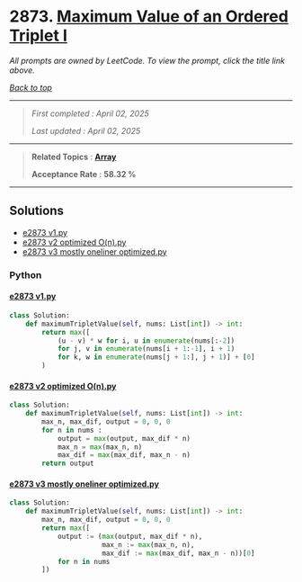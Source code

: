 # 2873. [Maximum Value of an Ordered Triplet I](<https://leetcode.com/problems/maximum-value-of-an-ordered-triplet-i>)

*All prompts are owned by LeetCode. To view the prompt, click the title link above.*

*[Back to top](<../README.md>)*

------

> *First completed : April 02, 2025*
>
> *Last updated : April 02, 2025*

------

> **Related Topics** : **[Array](<by_topic/Array.md>)**
>
> **Acceptance Rate** : **58.32 %**

------

## Solutions

- [e2873 v1.py](<../my-submissions/e2873 v1.py>)
- [e2873 v2 optimized O(n).py](<../my-submissions/e2873 v2 optimized O(n).py>)
- [e2873 v3 mostly oneliner optimized.py](<../my-submissions/e2873 v3 mostly oneliner optimized.py>)
### Python
#### [e2873 v1.py](<../my-submissions/e2873 v1.py>)
```Python
class Solution:
    def maximumTripletValue(self, nums: List[int]) -> int:
        return max([
            (u - v) * w for i, u in enumerate(nums[:-2]) 
            for j, v in enumerate(nums[i + 1:-1], i + 1)
            for k, w in enumerate(nums[j + 1:], j + 1)] + [0]
        )
```

#### [e2873 v2 optimized O(n).py](<../my-submissions/e2873 v2 optimized O(n).py>)
```Python
class Solution:
    def maximumTripletValue(self, nums: List[int]) -> int:
        max_n, max_dif, output = 0, 0, 0
        for n in nums :
            output = max(output, max_dif * n)
            max_n = max(max_n, n)
            max_dif = max(max_dif, max_n - n)
        return output
```

#### [e2873 v3 mostly oneliner optimized.py](<../my-submissions/e2873 v3 mostly oneliner optimized.py>)
```Python
class Solution:
    def maximumTripletValue(self, nums: List[int]) -> int:
        max_n, max_dif, output = 0, 0, 0
        return max([
            output := (max(output, max_dif * n), 
                       max_n := max(max_n, n), 
                       max_dif := max(max_dif, max_n - n))[0] 
            for n in nums
        ])
```

